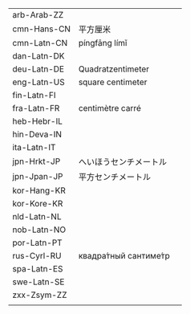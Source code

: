| | | |
|-|-|-|
| arb-Arab-ZZ |  |  |
| cmn-Hans-CN | 平方厘米 |  |
| cmn-Latn-CN | píngfāng límǐ |  |
| dan-Latn-DK |  |  |
| deu-Latn-DE | Quadratzentimeter |  |
| eng-Latn-US | square centimeter |  |
| fin-Latn-FI |  |  |
| fra-Latn-FR | centimètre carré |  |
| heb-Hebr-IL |  |  |
| hin-Deva-IN |  |  |
| ita-Latn-IT |  |  |
| jpn-Hrkt-JP | へいほうセンチメートル |  |
| jpn-Jpan-JP | 平方センチメートル |  |
| kor-Hang-KR |  |  |
| kor-Kore-KR |  |  |
| nld-Latn-NL |  |  |
| nob-Latn-NO |  |  |
| por-Latn-PT |  |  |
| rus-Cyrl-RU | квадра́тный сантиме́тр |  |
| spa-Latn-ES |  |  |
| swe-Latn-SE |  |  |
| zxx-Zsym-ZZ |  |  |
|  |  |  |